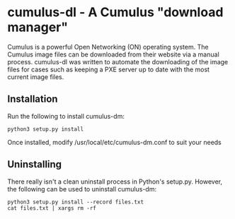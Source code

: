 # cumulus-dl - A Cumulus "download manager"

Cumulus is a powerful Open Networking (ON) operating system.  The Cumulus
image files can be downloaded from their website via a manual process.
cumulus-dl was written to automate the downloading of the image files for
cases such as keeping a PXE server up to date with the most current
image files.


## Installation

Run the following to install cumulus-dm:

    python3 setup.py install

Once installed, modify /usr/local/etc/cumulus-dm.conf to suit your needs
   

## Uninstalling

There really isn't a clean uninstall process in Python's setup.py.  However,
the following can be used to uninstall cumulus-dm:

    python3 setup.py install --record files.txt
    cat files.txt | xargs rm -rf
